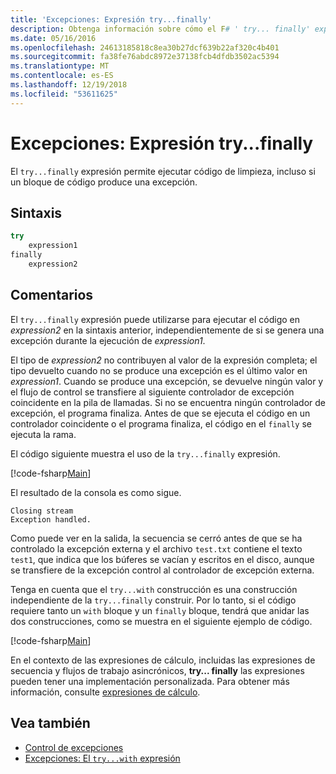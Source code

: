 ```yaml
---
title: 'Excepciones: Expresión try...finally'
description: Obtenga información sobre cómo el F# ' try... finally' expresión permite ejecutar código de limpieza, incluso si un bloque de código produce una excepción.
ms.date: 05/16/2016
ms.openlocfilehash: 24613185818c8ea30b27dcf639b22af320c4b401
ms.sourcegitcommit: fa38fe76abdc8972e37138fcb4dfdb3502ac5394
ms.translationtype: MT
ms.contentlocale: es-ES
ms.lasthandoff: 12/19/2018
ms.locfileid: "53611625"
---
```

# <a name="exceptions-the-tryfinally-expression"></a>Excepciones: Expresión try...finally

El `try...finally` expresión permite ejecutar código de limpieza, incluso si un bloque de código produce una excepción.

## <a name="syntax"></a>Sintaxis

```fsharp
try
    expression1
finally
    expression2
```

## <a name="remarks"></a>Comentarios

El `try...finally` expresión puede utilizarse para ejecutar el código en *expression2* en la sintaxis anterior, independientemente de si se genera una excepción durante la ejecución de *expression1*.

El tipo de *expression2* no contribuyen al valor de la expresión completa; el tipo devuelto cuando no se produce una excepción es el último valor en *expression1*. Cuando se produce una excepción, se devuelve ningún valor y el flujo de control se transfiere al siguiente controlador de excepción coincidente en la pila de llamadas. Si no se encuentra ningún controlador de excepción, el programa finaliza. Antes de que se ejecuta el código en un controlador coincidente o el programa finaliza, el código en el `finally` se ejecuta la rama.

El código siguiente muestra el uso de la `try...finally` expresión.

[!code-fsharp[Main](../../../../samples/snippets/fsharp/lang-ref-2/snippet5701.fs)]

El resultado de la consola es como sigue.

```
Closing stream
Exception handled.
```

Como puede ver en la salida, la secuencia se cerró antes de que se ha controlado la excepción externa y el archivo `test.txt` contiene el texto `test1`, que indica que los búferes se vacían y escritos en el disco, aunque se transfiere de la excepción control al controlador de excepción externa.

Tenga en cuenta que el `try...with` construcción es una construcción independiente de la `try...finally` construir. Por lo tanto, si el código requiere tanto un `with` bloque y un `finally` bloque, tendrá que anidar las dos construcciones, como se muestra en el siguiente ejemplo de código.

[!code-fsharp[Main](../../../../samples/snippets/fsharp/lang-ref-2/snippet5702.fs)]

En el contexto de las expresiones de cálculo, incluidas las expresiones de secuencia y flujos de trabajo asincrónicos, **try... finally** las expresiones pueden tener una implementación personalizada. Para obtener más información, consulte [expresiones de cálculo](../computation-expressions.md).

## <a name="see-also"></a>Vea también

- [Control de excepciones](index.md)
- [Excepciones: El `try...with` expresión](the-try-with-expression.md)
